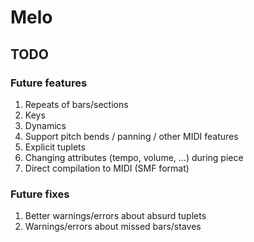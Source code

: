 # Melo



## TODO

### Future features

1.  Repeats of bars/sections
2.  Keys
3.  Dynamics
4.  Support pitch bends / panning / other MIDI features
5.  Explicit tuplets
6.  Changing attributes (tempo, volume, ...) during piece
7.  Direct compilation to MIDI (SMF format)


### Future fixes

1.  Better warnings/errors about absurd tuplets
2.  Warnings/errors about missed bars/staves


